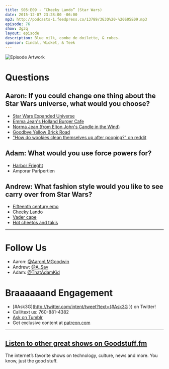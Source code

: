 ```yaml
---
title: S05:E09 - “Cheeky Lando” (Star Wars)
date: 2015-12-07 23:28:00 -06:00
mp3: http://podcasts-1.feedpress.co/13789/3G3Q%20-%20S05E09.mp3
episode: 76
show: 3g3q
layout: episode
description: Blue milk, combe de doilette, & robes.
sponsor: Cindal, Wicket, & Teek
---
```


![Episode Artwork][1]

# Questions

## Aaron: If you could change one thing about the Star Wars universe, what would you choose?

* [Star Wars Expanded Universe][3]
* [Emma Jean's Holland Burger Cafe][4]
* [Norma Jean (from Elton John's Candle in the Wind)][5]
* [Goodbye Yellow Brick Road][6]
* ["How do wookies clean themselves up after pooping?" on reddit][7]

## Adam: What would you use force powers for?

* [Harbor Frieght][8]
* Amporar Parlpertien

## Andrew: What fashion style would you like to see carry over from Star Wars?

* [Fifteenth century emo][9]
* [Cheeky Lando][10]
* [Vader cape][11]
* [Hot cheetos and takis][12]

***

# Follow Us
* Aaron: [@AaronLMGoodwin](http://twitter.com/aaronlmgoodwin)
* Andrew: [@A_Sav](http://twitter.com/a_sav)
* Adam: [@ThatAdamKid](http://twitter.com/thatadamkid)

# Braaaaaand Engagement
* [#Ask3G](http://twitter.com/intent/tweet?text={#Ask3G }) on Twitter!
* Call/text us: 760-881-4382
* [Ask on Tumblr](http://3g3q.co/ask)
* Get exclusive content at [patreon.com](http://www.patreon.com/3g3q)

***

## [Listen to other great shows on Goodstuff.fm](http://goodstuff.fm/)
The internet’s favorite shows on technology, culture, news and more. You know, just the good stuff.

[1]: http://l.gdwn.co/vWWo.jpg
[2]: http://www.imdb.com/title/tt0089110/
[3]: http://bit.ly/1PD9HAb
[4]: http://www.yelp.com/biz/emma-jeans-holland-burger-cafe-victorville
[5]: http://bit.ly/1jIBAbT
[6]: http://bit.ly/1NPSrrw
[7]: http://bit.ly/1jIE5Li
[8]: http://www.harborfreight.com/
[9]: https://youtu.be/fCz_kNFludA
[10]: http://i.imgur.com/158qzeq.jpg
[11]: https://s-media-cache-ak0.pinimg.com/originals/e3/a8/9ae3a89abd58abbc480c14e39c1f85be69.jpg
[12]: https://www.youtube.com/watch?v=7YLy4j8EZIk
[13]: http://twitter.com/aaronlmgoodwin
[14]: http://twitter.com/a_sav
[15]: http://twitter.com/thatadamkid
[16]: http://goodstuff.fm/3g3q/
